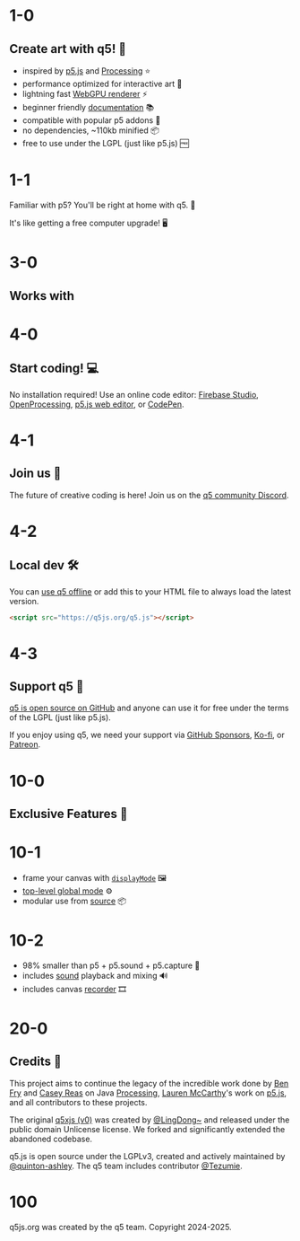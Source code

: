 # 1-0

## Create art with q5! 🎨

- inspired by [p5.js](https://p5js.org) and [Processing](https://processing.org/) ⭐️
- performance optimized for interactive art 🚀
- lightning fast [WebGPU renderer](https://github.com/q5js/q5.js/wiki/q5-WebGPU-renderer) ⚡️
- beginner friendly [documentation](/learn) 📚
- compatible with popular p5 addons 🧩
- no dependencies, ~110kb minified 📦
- free to use under the LGPL (just like p5.js) 🆓

# 1-1

Familiar with p5? You'll be right at home with q5. 🏡

It's like getting a free computer upgrade! 🖥️

# 3-0

## Works with

# 4-0

## Start coding! 💻

No installation required! Use an online code editor: [Firebase Studio](https://studio.firebase.google.com/new?template=https:%2F%2Fgithub.com%2Fq5js%2Fq5-webgpu-template), [OpenProcessing](https://openprocessing.org/sketch/2643917), [p5.js web editor](https://editor.p5js.org/quinton-ashley/sketches/ycFqKuo7c), or [CodePen](https://codepen.io/qashto/pen/jENEJNy).

# 4-1

## Join us 🤝

The future of creative coding is here! Join us on the [q5 community Discord](https://discord.gg/QuxQYwGWuB).

# 4-2

## Local dev 🛠️

You can [use q5 offline](https://github.com/q5js/q5.js/wiki/Get-Started) or add this to your HTML file to always load the latest version.

```html
<script src="https://q5js.org/q5.js"></script>
```

# 4-3

## Support q5 💙

[q5 is open source on GitHub](https://github.com/q5js/q5.js) and anyone can use it for free under the terms of the LGPL (just like p5.js).

If you enjoy using q5, we need your support via [GitHub Sponsors](https://github.com/sponsors/quinton-ashley), [Ko-fi](https://ko-fi.com/q5play), or [Patreon](https://www.patreon.com/q5play).

# 10-0

## Exclusive Features 💫

# 10-1

- frame your canvas with [`displayMode`](/learn/#displayMode) 🖼️
- [top-level global mode](https://github.com/q5js/q5.js/wiki/Top%E2%80%90Level-Global-Mode) ⚙️
- modular use from [source](https://github.com/q5js/q5.js/tree/main/src) 📦

# 10-2

- 98% smaller than p5 + p5.sound + p5.capture 🌳
- includes [sound](/learn/#soundSection) playback and mixing 🔊
- includes canvas [recorder](/learn/#recordSection) 🎞️

# 20-0

## Credits 🌟

This project aims to continue the legacy of the incredible work done by [Ben Fry](https://benfry.com) and [Casey Reas](https://x.com/REAS) on Java [Processing](https://processingfoundation.org/), [Lauren McCarthy](http://lauren-mccarthy.com)'s work on [p5.js](https://p5js.org), and all contributors to these projects.

The original [q5xjs (v0)](https://github.com/LingDong-/q5xjs) was created by [@LingDong~](https://github.com/LingDong-) and released under the public domain Unlicense license. We forked and significantly extended the abandoned codebase.

q5.js is open source under the LGPLv3, created and actively maintained by [@quinton-ashley](https://github.com/quinton-ashley). The q5 team includes contributor [@Tezumie](https://github.com/Tezumie).

# 100

q5js.org was created by the q5 team. Copyright 2024-2025.
